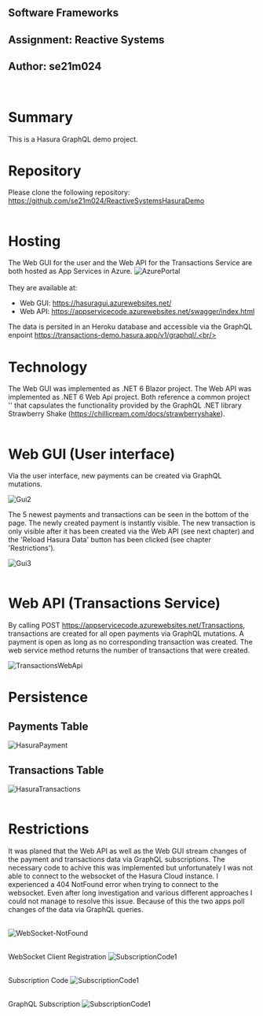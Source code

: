 ## Software Frameworks

## Assignment: Reactive Systems

## Author: se21m024

<br/>

# Summary

This is a Hasura GraphQL demo project.<br/>

# Repository

Please clone the following repository:
<br/>
https://github.com/se21m024/ReactiveSystemsHasuraDemo
<br/><br/>

# Hosting

The Web GUI for the user and the Web API for the Transactions Service are both hosted as App Services in Azure.
![AzurePortal](./Screenshots/AzurePortal.png)
<br/><br/>
They are available at:

- Web GUI: https://hasuragui.azurewebsites.net/
- Web API: https://appservicecode.azurewebsites.net/swagger/index.html

The data is persited in an Heroku database and accessible via the GraphQL enpoint https://transactions-demo.hasura.app/v1/graphql/.<br/><br/>

# Technology

The Web GUI was implemented as .NET 6 Blazor project.
The Web API was implemented as .NET 6 Web Api project.
Both reference a common project '' that capsulates the functionality provided by the GraphQL .NET library Strawberry Shake (https://chillicream.com/docs/strawberryshake).<br/><br/>

# Web GUI (User interface)

Via the user interface, new payments can be created via GraphQL mutations.

![Gui2](./Screenshots/Gui2.png)

The 5 newest payments and transactions can be seen in the bottom of the page. The newly created payment is instantly visible. The new transaction is only visible after it has been created via the Web API (see next chapter) and the 'Reload Hasura Data' button has been clicked (see chapter 'Restrictions').

![Gui3](./Screenshots/Gui3.png)
<br/><br/>

# Web API (Transactions Service)

By calling POST https://appservicecode.azurewebsites.net/Transactions, transactions are created for all open payments via GraphQL mutations. A payment is open as long as no corresponding transaction was created. The web service method returns the number of transactions that were created.

![TransactionsWebApi](./Screenshots/TransactionsWebApi.png)

# Persistence

## Payments Table

![HasuraPayment](./Screenshots/HasuraPayment.png)

## Transactions Table

![HasuraTransactions](./Screenshots/HasuraTransactions.png)
<br/><br/>

# Restrictions

It was planed that the Web API as well as the Web GUI stream changes of the payment and transactions data via GraphQL subscriptions. The necessary code to achive this was implemented but unfortunately I was not able to connect to the websocket of the Hasura Cloud instance. I experienced a 404 NotFound error when trying to connect to the websocket. Even after long investigation and various different approaches I could not manage to resolve this issue. Because of this the two apps poll changes of the data via GraphQL queries.<br/><br/>

![WebSocket-NotFound](./Screenshots/WebSocket-NotFound.png)
<br/><br/>

WebSocket Client Registration
![SubscriptionCode1](./Screenshots/SubscriptionCode0.png)
<br/><br/>

Subscription Code
![SubscriptionCode1](./Screenshots/SubscriptionCode1.png)
<br/><br/>

GraphQL Subscription
![SubscriptionCode1](./Screenshots/SubscriptionCode2.png)
